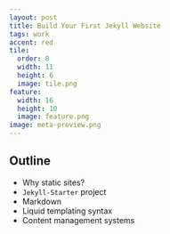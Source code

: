 ```yaml
---
layout: post
title: Build Your First Jekyll Website
tags: work
accent: red
tile:
  order: 8
  width: 11
  height: 6
  image: tile.png
feature:
  width: 16
  height: 10
  image: feature.png
image: meta-preview.png
---
```


## Outline

- Why static sites?
- `Jekyll-Starter` project
- Markdown
- Liquid templating syntax
- Content management systems